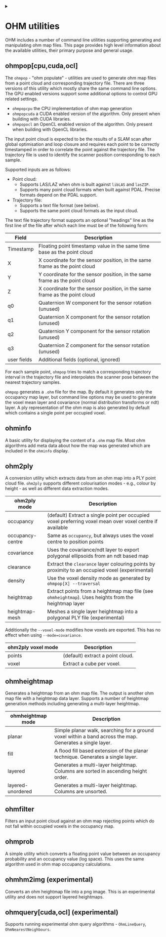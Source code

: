 <!--
Copyright (c) 2021
Commonwealth Scientific and Industrial Research Organisation (CSIRO)
ABN 41 687 119 230

Author: Kazys Stepanas
-->

<!-- Use details section to partly hide doxygen specific details of the page. -->
<details><summary></summary>
@page docutils OHM utilities
</details>

# OHM utilities

OHM includes a number of command line utilities supporting generating and manipulating ohm map files. This page provides
high level information about the available utilities, their primary purpose and general usage.

## ohmpop\[cpu,cuda,ocl\]

The `ohmpop` - "ohm populate" - utilities are used to generate ohm map files from a point cloud and corresponding
trajectory file. There are three versions of this utility which mostly share the same command line options. The GPU
enabled versions support some additional options to control GPU related settings.

- `ohmpopcpu` the CPU implementation of ohm map generation
- `ohmpopcuda` a CUDA enabled version of the algorithm. Only present when building with CUDA libraries.
- `ohmpopocl` an OpenCL enabled version of the algorithm. Only present when building with OpenCL libraries.

The input point cloud is expected to be the results of a SLAM scan after global optimisation and loop closure and
requires each point to be correctly timestamped in order to correlate the point against the trajectory file. The
trajectory file is used to identify the scanner position corresponding to each sample.

Supported inputs are as follows:

- Point cloud:
  - Supports LAS/LAZ when ohm is built against `libLAS` and `lasZIP`.
  - Supports many point cloud formats when built against PDAL. Precise formats depend on the PDAL support.
- Trajectory file:
  - Supports a text file format (see below).
  - Supports the same point cloud formats as the input cloud.

The text file trajectory format supports an optional "headings" line as the first line of the file after which each line
must be of the following form:

| Field       | Description                                                                |
| ----------- | -------------------------------------------------------------------------- |
| Timestamp   | Floating point timestamp value in the same time base as the point cloud    |
| X           | X coordinate for the sensor position, in the same frame as the point cloud |
| Y           | Y coordinate for the sensor position, in the same frame as the point cloud |
| Z           | X coordinate for the sensor position, in the same frame as the point cloud |
| q0          | Quaternion W component for the sensor rotation (unused)                    |
| q1          | Quaternion X component for the sensor rotation (unused)                    |
| q2          | Quaternion Y component for the sensor rotation (unused)                    |
| q3          | Quaternion Z component for the sensor rotation (unused)                    |
| user fields | Additional fields (optional, ignored)                                      |

For each sample point, `ohmpop` tries to match a corresponding trajectory interval in the trajectory file and
interpolates the scanner pose between the nearest trajectory samples.

`ohmpop` generates a `.ohm` file for the map. By default it generates only the occupancy map layer, but command line
options may be used to generate the voxel mean layer and covariance (normal distribution transforms or ndt) layer. A ply
representation of the ohm map is also generated by default which contains a single point per occupied voxel.

## ohminfo

A basic utility for displaying the content of a `.ohm` map file. Most ohm algorithms add meta data about how the map was
generated which are included in the `ohminfo` display.

## ohm2ply

A conversion utility which extracts data from an ohm map into a PLY point cloud file. `ohm2ply` supports different
colourisation modes - e.g., colour by height - as well as different data extraction modes.

| ohm2ply mode     | Description                                                                                              |
| ---------------- | -------------------------------------------------------------------------------------------------------- |
| occupancy        | (default) Extract a single point per occupied voxel preferring voxel mean over voxel centre if available |
| occupancy-centre | Same as `occupancy`, but always uses the voxel centre to position points                                 |
| covariance       | Uses the covariance/ndt layer to export polygonal ellipsoids from an ndt based map                       |
| clearance        | Extract the `clearance` layer colouring points by proximity to an occupied voxel (experimental)          |
| density          | Use the voxel density mode as generated by `ohmpop[X] --traversal`                                       |
| heightmap        | Extract points from a heightmap map file (see `ohmheightmap`). Uses heights from the heightmap layer     |
| heightmap-mesh   | Meshes a single layer heightmap into a polygonal PLY file (experimental)                                 |

Additionally the `--voxel-mode` modifies how voxels are exported. This has no effect when using `--mode=covariance`.


| ohm2ply voxel mode | Description                      |
| ------------------ | -------------------------------- |
| points             | (default) extract a point cloud. |
| voxel              | Extract a cube per voxel.        |

## ohmheightmap

Generates a heightmap from an ohm map file. The output is another ohm map file with a heightmap data layer. Supports a
number of heightmap generation methods including generating a multi-layer heightmap.

| ohmheightmap mode | Description                                                                                              |
| ----------------- | -------------------------------------------------------------------------------------------------------- |
| planar            | Simple planar walk, searching for a ground voxel within a band across the map. Generates a single layer. |
| fill              | A flood fill based extension of the planar technique. Generates a single layer.                          |
| layered           | Generates a multi-layer heightmap. Columns are sorted in ascending height order.                         |
| layered-unordered | Generates a multi-layer heightmap. Columns are unsorted.                                                 |

## ohmfilter

Filters an input point cloud against an ohm map rejecting points which do not fall within occupied voxels in the
occupancy map.

## ohmprob

A simple utility which converts a floating point value between an occupancy probability and an occupancy value (log
space). This uses the same algorithm used in ohm map occupancy calculations.

## ohmhm2img (experimental)

Converts an ohm heightmap file into a png image. This is an experimental utility and does not support layered
heightmaps.

## ohmquery\[cuda,ocl\] (experimental)

Supports running experimental ohm query algorithms - `OhmLineQuery`, `OhmNearestNeighbours`.
